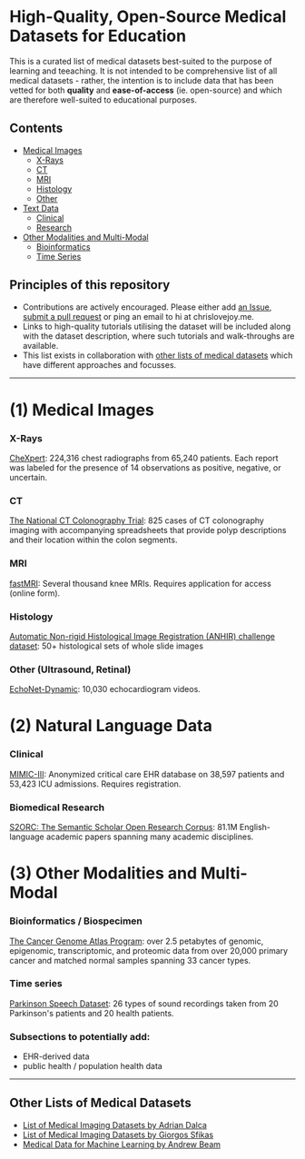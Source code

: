 # High-Quality, Open-Source Medical Datasets for Education

This is a curated list of medical datasets best-suited to the purpose of learning and teeaching. It is not intended to be comprehensive list of all medical datasets - rather, the intention is to include data that has been vetted for both **quality** and **ease-of-access** (ie. open-source) and which are therefore well-suited to educational purposes.


## Contents
- [Medical Images](#1-medical-images)
    - [X-Rays](#x-rays)
    - [CT](#ct)
    - [MRI](#mri)
    - [Histology](#histology)
    - [Other](#other-ultrasound-retinal)
- [Text Data](#2-text-data)
    - [Clinical](#clinical)
    - [Research](#biomedical-research)
- [Other Modalities and Multi-Modal](#3-other-modalities-and-multi-modal)
    - [Bioinformatics](#bioinformatics--biospecimen)
    - [Time Series](#time-series)


## Principles of this repository
- Contributions are actively encouraged. Please either add [an Issue](/issue), [submit a pull request](/pulls) or ping an email to hi at chrislovejoy.me.
- Links to high-quality tutorials utilising the dataset will be included along with the dataset description, where such tutorials and walk-throughs are available. 
- This list exists in collaboration with [other lists of medical datasets](#other-lists-of-medical-datasets) which have different approaches and focusses.


---


# (1) Medical Images

### X-Rays

[CheXpert](https://stanfordmlgroup.github.io/competitions/chexpert/): 224,316 chest radiographs from 65,240 patients. Each report was labeled for the presence of 14 observations as positive, negative, or uncertain.



### CT

[The National CT Colonography Trial](https://wiki.cancerimagingarchive.net/pages/viewpage.action?pageId=3539213): 825 cases of CT colonography imaging with accompanying spreadsheets that provide polyp descriptions and their location within the colon segments.



### MRI

[fastMRI](https://fastmri.med.nyu.edu): Several thousand knee MRIs. Requires application for access (online form).



### Histology

[Automatic Non-rigid Histological Image Registration (ANHIR) challenge dataset](https://anhir.grand-challenge.org): 50+ histological sets of whole slide images


### Other (Ultrasound, Retinal)

[EchoNet-Dynamic](https://echonet.github.io/dynamic/index.html): 10,030 echocardiogram videos.



# (2) Natural Language Data

### Clinical

[MIMIC-III](http://physionet.org/physiobank/database/mimic3cdb/): Anonymized critical care EHR database on 38,597 patients and 53,423 ICU admissions. Requires registration.



### Biomedical Research

[S2ORC: The Semantic Scholar Open Research Corpus](https://github.com/allenai/s2orc#download-instructions): 81.1M English-language academic papers spanning many academic disciplines.



# (3) Other Modalities and Multi-Modal

### Bioinformatics / Biospecimen

[The Cancer Genome Atlas Program](https://www.cancer.gov/about-nci/organization/ccg/research/structural-genomics/tcga): over 2.5 petabytes of genomic, epigenomic, transcriptomic, and proteomic data from over 20,000 primary cancer and matched normal samples spanning 33 cancer types.


### Time series

[Parkinson Speech Dataset](https://archive.ics.uci.edu/ml/datasets/Parkinson+Speech+Dataset+with++Multiple+Types+of+Sound+Recordings): 26 types of sound recordings taken from 20 Parkinson's patients and 20 health patients. 


### Subsections to potentially add:
- EHR-derived data
- public health / population health data


---


## Other Lists of Medical Datasets

- [List of Medical Imaging Datasets by Adrian Dalca](https://github.com/adalca/medical-datasets)
- [List of Medical Imaging Datasets by Giorgos Sfikas](https://github.com/sfikas/medical-imaging-datasets)
- [Medical Data for Machine Learning by Andrew Beam](https://github.com/beamandrew/medical-data)

